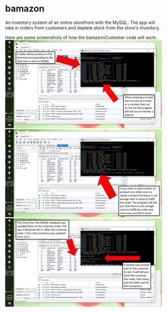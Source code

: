 # bamazon
An inventory system of an online storefront with the MySQL. The app will take in orders from customers and deplete stock from the store's inventory. 

Here are some screenshots of how the bamazonCustomer code will work.
![App starts](Images/BamazonCustomer1.png)
![Not enough stock](Images/BamazonCustomer2.png)
![update MySQL and calculate total of transaction](Images/BamazonCustomer3.png)
